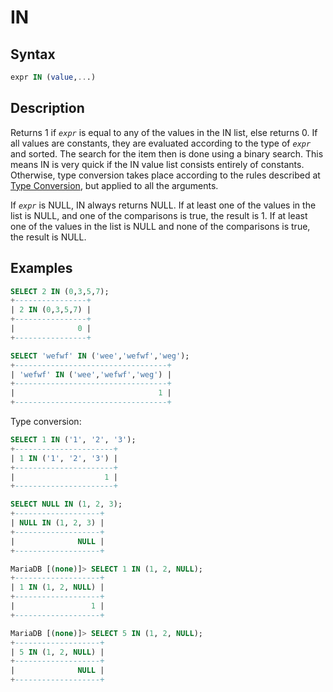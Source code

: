 # IN

## Syntax

```sql
expr IN (value,...)
```

## Description

Returns 1 if <em>`expr`</em> is equal to any of the values in the IN list, else
returns 0. If all values are constants, they are evaluated according
to the type of <em>`expr`</em> and sorted. The search for the item then is done
using a binary search. This means IN is very quick if the IN value
list consists entirely of constants. Otherwise, type conversion takes
place according to the rules described at [Type Conversion](/built-in-functions/string-functions/type-conversion/), but
applied to all the arguments.

If <em>`expr`</em> is NULL, IN always returns NULL. If at least one of the values in the list is NULL, and one of the comparisons is true, the result is 1. If at least one of the values in the list is NULL and none of the comparisons is true, the result is NULL.

## Examples

```sql
SELECT 2 IN (0,3,5,7);
+----------------+
| 2 IN (0,3,5,7) |
+----------------+
|              0 |
+----------------+
```

```sql
SELECT 'wefwf' IN ('wee','wefwf','weg');
+----------------------------------+
| 'wefwf' IN ('wee','wefwf','weg') |
+----------------------------------+
|                                1 |
+----------------------------------+ 
```

Type conversion:

```sql
SELECT 1 IN ('1', '2', '3');
+----------------------+
| 1 IN ('1', '2', '3') |
+----------------------+
|                    1 |
+----------------------+
```

```sql
SELECT NULL IN (1, 2, 3);
+-------------------+
| NULL IN (1, 2, 3) |
+-------------------+
|              NULL |
+-------------------+

MariaDB [(none)]> SELECT 1 IN (1, 2, NULL);
+-------------------+
| 1 IN (1, 2, NULL) |
+-------------------+
|                 1 |
+-------------------+

MariaDB [(none)]> SELECT 5 IN (1, 2, NULL);
+-------------------+
| 5 IN (1, 2, NULL) |
+-------------------+
|              NULL |
+-------------------+
```